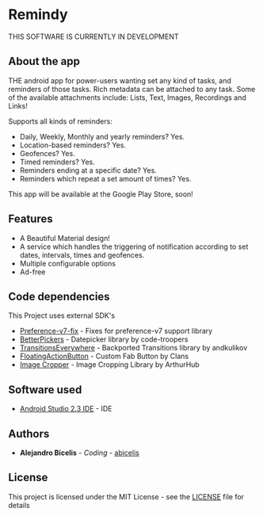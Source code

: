# Remindy #

THIS SOFTWARE IS CURRENTLY IN DEVELOPMENT


## About the app
THE android app for power-users wanting set any kind of tasks, and reminders of those tasks. Rich metadata can be attached to any task.
Some of the available attachments include: Lists, Text, Images, Recordings and Links!

Supports all kinds of reminders:

* Daily, Weekly, Monthly and yearly reminders? Yes.
* Location-based reminders? Yes.
* Geofences? Yes. 
* Timed reminders? Yes.
* Reminders ending at a specific date? Yes.
* Reminders which repeat a set amount of times? Yes.



This app will be available at the Google Play Store, soon!

<!---
<a target="_blank" href='https://play.google.com/store/apps/details?id=ve.com.abicelis.remindy&pcampaignid=MKT-Other-global-all-co-prtnr-py-PartBadge-Mar2515-1'><img alt='Get it on Google Play' src='https://play.google.com/intl/en_us/badges/images/generic/en_badge_web_generic.png' width="240px"/></a>
-->

## Features

- A Beautiful Material design!
- A service which handles the triggering of notification according to set dates, intervals, times and geofences.
- Multiple configurable options
- Ad-free


<!---
## Screens

<img alt='Widgets' src='https://github.com/abicelis/PingWidget/blob/master/graphics/play_store/screens/v1.3.0\xperiaZ3c/pingwidget_1.png ' width="260px"/>
<img alt='Home Activity' src='https://github.com/abicelis/PingWidget/blob/master/graphics/play_store/screens/v1.3.0\xperiaZ3c/pingwidget_2.png ' width="260px"/>
<img alt='Configuration activity' src='https://github.com/abicelis/PingWidget/blob/master/graphics/play_store/screens/v1.3.0\xperiaZ3c/pingwidget_3.png ' width="260px"/>
-->
## Code dependencies

This Project uses external SDK's

* [Preference-v7-fix](https://github.com/Gericop/Android-Support-Preference-V7-Fix) - Fixes for preference-v7 support library
* [BetterPickers](https://github.com/code-troopers/android-betterpickers) - Datepicker library by code-troopers
* [TransitionsEverywhere](https://github.com/andkulikov/Transitions-Everywhere) - Backported Transitions library by andkulikov
* [FloatingActionButton](https://github.com/Clans/FloatingActionButton) - Custom Fab Button by Clans
* [Image Cropper](https://github.com/ArthurHub/Android-Image-Cropper) - Image Cropping Library by ArthurHub

## Software used

* [Android Studio 2.3 IDE](https://developer.android.com/studio/index.html) - IDE

## Authors

* **Alejandro Bicelis** - *Coding* - [abicelis](https://github.com/abicelis)

## License

This project is licensed under the MIT License - see the [LICENSE](https://github.com/abicelis/Remindy/blob/master/LICENSE) file for details

